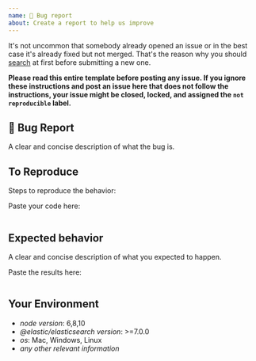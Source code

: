 ```yaml
---
name: 🐛 Bug report
about: Create a report to help us improve
---
```


It's not uncommon that somebody already opened an issue or in the best case it's already fixed but not merged. That's the reason why you should [search](https://github.com/elastic/elasticsearch-js/issues) at first before submitting a new one.

**Please read this entire template before posting any issue. If you ignore these instructions
and post an issue here that does not follow the instructions, your issue might be closed,
locked, and assigned the `not reproducible` label.**

## 🐛 Bug Report

A clear and concise description of what the bug is.

## To Reproduce

Steps to reproduce the behavior:

Paste your code here:

```js

```

## Expected behavior

A clear and concise description of what you expected to happen.

Paste the results here:

```js

```

## Your Environment

- *node version*: 6,8,10
- *@elastic/elasticsearch version*: >=7.0.0
- *os*: Mac, Windows, Linux
- *any other relevant information*
